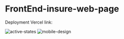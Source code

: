 # FrontEnd-insure-web-page

Deployment Vercel link: 



![active-states](https://user-images.githubusercontent.com/52498280/103345562-6fde4e80-4add-11eb-9e29-eaefe33678d0.jpg)
![mobile-design](https://user-images.githubusercontent.com/52498280/103345582-78cf2000-4add-11eb-9fff-570f9d53bad3.jpg)
